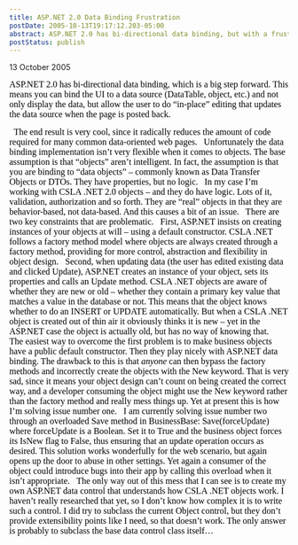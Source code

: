 ```yaml
---
title: ASP.NET 2.0 Data Binding Frustration
postDate: 2005-10-13T19:17:12.203-05:00
abstract: ASP.NET 2.0 has bi-directional data binding, but with a frustrating implementation
postStatus: publish
---
```

13 October 2005

<font face="Times New Roman" color="#000000" size="3">ASP.NET 2.0 has bi-directional data binding, which is a big step forward. This means you can bind the UI to a data source (DataTable, object, etc.) and not only display the data, but allow the user to do “in-place” editing that updates the data source when the page is posted back.</font>

<?xml:namespace prefix = o ns = "urn:schemas-microsoft-com:office:office" /><o:p><font face="Times New Roman" color="#000000" size="3">&nbsp;</font></o:p>

<font face="Times New Roman" color="#000000" size="3">The end result is very cool, since it radically reduces the amount of code required for many common data-oriented web pages.</font>

<o:p><font face="Times New Roman" color="#000000" size="3">&nbsp;</font></o:p>

<font face="Times New Roman" color="#000000" size="3">Unfortunately the data binding implementation isn’t very flexible when it comes to objects. The base assumption is that “objects” aren’t intelligent. In fact, the assumption is that you are binding to “data objects” – commonly known as Data Transfer Objects or DTOs. They have properties, but no logic.</font>

<o:p><font face="Times New Roman" color="#000000" size="3">&nbsp;</font></o:p>

<font face="Times New Roman" color="#000000" size="3">In my case I’m working with CSLA .NET 2.0 objects – and they do have logic. Lots of it, validation, authorization and so forth. They are “real” objects in that they are behavior-based, not data-based. And this causes a bit of an issue.</font>

<o:p><font face="Times New Roman" color="#000000" size="3">&nbsp;</font></o:p>

<font face="Times New Roman" color="#000000" size="3">There are two key constraints that are problematic. </font>

<o:p><font face="Times New Roman" color="#000000" size="3">&nbsp;</font></o:p>

<font face="Times New Roman" color="#000000" size="3">First, ASP.NET insists on creating instances of your objects at will – using a default constructor. CSLA .NET follows a factory method model where objects are always created through a factory method, providing for more control, abstraction and flexibility in object design.</font>

<o:p><font face="Times New Roman" color="#000000" size="3">&nbsp;</font></o:p>

<font face="Times New Roman" color="#000000" size="3">Second, when updating data (the user has edited existing data and clicked Update), ASP.NET creates an instance of your object, sets its properties and calls an Update method. CSLA .NET objects are aware of whether they are new or old – whether they contain a primary key value that matches a value in the database or not. This means that the object knows whether to do an INSERT or UPDATE automatically. But when a CSLA .NET object is created out of thin air it obviously thinks it is new – yet in the ASP.NET case the object is actually old, but has no way of knowing that.</font>

<o:p><font face="Times New Roman" color="#000000" size="3">&nbsp;</font></o:p>

<font face="Times New Roman" color="#000000" size="3">The easiest way to overcome the first problem is to make business objects have a public default constructor. Then they play nicely with ASP.NET data binding. The drawback to this is that <i style="mso-bidi-font-style: normal">anyone</i> can then bypass the factory methods and incorrectly create the objects with the New keyword. That is very sad, since it means your object design can’t count on being created the correct way, and a developer consuming the object might use the New keyword rather than the factory method and really mess things up. Yet at present this is how I’m solving issue number one.</font>

<o:p><font face="Times New Roman" color="#000000" size="3">&nbsp;</font></o:p>

<font face="Times New Roman" color="#000000" size="3">I am currently solving issue number two through an overloaded Save method in BusinessBase: Save(forceUpdate) where forceUpdate is a Boolean. Set it to True and the business object forces its IsNew flag to False, thus ensuring that an update operation occurs as desired. This solution works wonderfully for the web scenario, but again opens up the door to abuse in other settings. Yet again a consumer of the object could introduce bugs into their app by calling this overload when it isn’t appropriate.</font>

<o:p><font face="Times New Roman" color="#000000" size="3">&nbsp;</font></o:p>

<font face="Times New Roman" color="#000000" size="3">The only way out of this mess that I can see is to create my own ASP.NET data control that understands how CSLA .NET objects work. I haven’t really researched that yet, so I don’t know how complex it is to write such a control. I did try to subclass the current Object control, but they don’t provide extensibility points like I need, so that doesn’t work. The only answer is probably to subclass the base data control class itself…</font>
